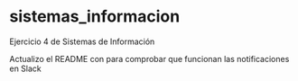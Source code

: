 # sistemas_informacion
Ejercicio 4 de Sistemas de Información

Actualizo el README con para comprobar que funcionan las notificaciones en Slack
